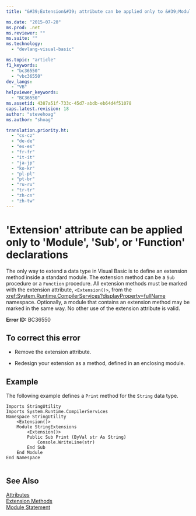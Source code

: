 ```yaml
---
title: "&#39;Extension&#39; attribute can be applied only to &#39;Module&#39;, &#39;Sub&#39;, or &#39;Function&#39; declarations | Microsoft Docs"

ms.date: "2015-07-20"
ms.prod: .net
ms.reviewer: ""
ms.suite: ""
ms.technology: 
  - "devlang-visual-basic"

ms.topic: "article"
f1_keywords: 
  - "bc36550"
  - "vbc36550"
dev_langs: 
  - "VB"
helpviewer_keywords: 
  - "BC36550"
ms.assetid: 4387a51f-733c-45d7-abdb-eb64d4f51078
caps.latest.revision: 18
author: "stevehoag"
ms.author: "shoag"

translation.priority.ht: 
  - "cs-cz"
  - "de-de"
  - "es-es"
  - "fr-fr"
  - "it-it"
  - "ja-jp"
  - "ko-kr"
  - "pl-pl"
  - "pt-br"
  - "ru-ru"
  - "tr-tr"
  - "zh-cn"
  - "zh-tw"
---
```

# &#39;Extension&#39; attribute can be applied only to &#39;Module&#39;, &#39;Sub&#39;, or &#39;Function&#39; declarations
The only way to extend a data type in Visual Basic is to define an extension method inside a standard module. The extension method can be a `Sub` procedure or a `Function` procedure. All extension methods must be marked with the extension attribute, `<Extension()>`, from the <xref:System.Runtime.CompilerServices?displayProperty=fullName> namespace. Optionally, a module that contains an extension method may be marked in the same way. No other use of the extension attribute is valid.  
  
 **Error ID:** BC36550  
  
## To correct this error  
  
-   Remove the extension attribute.  
  
-   Redesign your extension as a method, defined in an enclosing module.  
  
## Example  
 The following example defines a `Print` method for the `String` data type.  
  
```  
Imports StringUtility  
Imports System.Runtime.CompilerServices  
Namespace StringUtility  
    <Extension()>   
    Module StringExtensions  
        <Extension()>   
        Public Sub Print (ByVal str As String)  
            Console.WriteLine(str)  
        End Sub  
    End Module  
End Namespace  
  
```  
  
## See Also  
 [Attributes](../../../visual-basic/programming-guide/concepts/attributes/index.md)   
 [Extension Methods](../../../visual-basic/programming-guide/language-features/procedures/extension-methods.md)   
 [Module Statement](../../../visual-basic/language-reference/statements/module-statement.md)